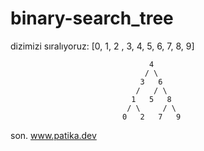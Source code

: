 # binary-search_tree
dizimizi sıralıyoruz: [0, 1, 2 , 3, 4, 5, 6, 7, 8, 9]

                                   4
                                  / \
                                 3   6
                                /   / \
                               1   5   8
                              / \     / \
                             0   2   7   9  
  son.
  www.patika.dev                           